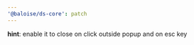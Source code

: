 ```yaml
---
'@baloise/ds-core': patch
---
```


**hint**: enable it to close on click outside popup and on esc key
